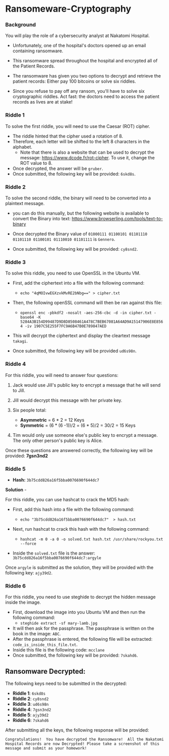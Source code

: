 # Ransomeware-Cryptography
### Background

You will play the role of a cybersecurity analyst at Nakatomi Hospital.

- Unfortunately, one of the hospital's doctors opened up an email containing ransomware.

- This ransomware spread throughout the hospital and encrypted all of the Patient Records.

- The ransomware has given you two options to decrypt and retrieve the patient records: Either pay 100 bitcoins or solve six riddles.

- Since you refuse to pay off any ransom, you'll have to solve six cryptographic riddles. Act fast: the doctors need to access the patient records as lives are at stake!

### Riddle 1

To solve the first riddle, you will need to use the Caesar (ROT) cipher.
- The riddle hinted that the cipher used a rotation of 8. 
- Therefore, each letter will be shifted to the left 8 characters in the alphabet.
  - Note that there is also a website that can be used to decrypt the message: https://www.dcode.fr/rot-cipher. To use it, change the ROT value to 8.
- Once decrypted, the answer will be `gruber`.
- Once submitted, the following key will be provided: `6skd8s`.

### Riddle 2

To solve the second riddle, the binary will need to be converted into a plaintext message.

- you can do this manually, but the following website is available to convert the Binary into text: https://www.browserling.com/tools/text-to-binary

- Once decrypted the Binary value of `01000111 01100101 01101110 01101110 01100101 01110010 01101111`  is `Gennero`.

- Once submitted, the following key will be provided: `cy8snd2`.

### Riddle 3
 
To solve this riddle, you need to use OpenSSL in the Ubuntu VM.
- First, add the ciphertext into a file with the following command:
  - `echo "4qMOIvwEGXzvkMvRE2bNbg==" > cipher.txt`

- Then, the following openSSL command will then be ran against this file:
  - `openssl enc -pbkdf2 -nosalt -aes-256-cbc -d -in cipher.txt -base64 -K 5284A3B154D99487D9D8D8508461A478C7BEB67081A64AD9A15147906E8E8564 -iv 1907C5E255F7FC9A6B47B0E789847AED`

- This will decrypt the ciphertext and display the cleartext message `takagi`.
- Once submitted, the following key will be provided `ud6s98n`. 


### Riddle 4

For this riddle, you will need to answer four questions:
1. Jack would use Jill's public key to encrypt a message that he will send to Jill. 

2. Jill would decrypt this message with her private key.
3. Six people total:
    - **Asymmetric** = 6 * 2 = 12 Keys
    - **Symmetric** = (6 * (6 -1))/2 = (6 * 5)/2 =  30/2 = 15 Keys
4. Tim would only use someone else's public key to encrypt a message.  The only other person's public key is Alice. 
  
Once these questions are answered correctly, the following key will be provided: **7gsn3nd2**

### Riddle 5



  - **Hash:**  `3b75cdd826a16f5bba0076690f644dc7`
  
**Solution** - 

For this riddle, you can use hashcat to crack the MD5 hash:

- First, add this hash into a file with the following command:
  - `echo "3b75cdd826a16f5bba0076690f644dc7"  > hash.txt`

- Next, run hashcat to crack this hash with the following command:
  - `hashcat -m 0 -a 0 -o solved.txt hash.txt /usr/share/rockyou.txt --force`

- Inside the `solved.txt` file is the answer: `3b75cdd826a16f5bba0076690f644dc7:argyle`

Once  `argyle` is submitted as the solution, they will be provided with the following key: `ajy39d2`. 
 

### Riddle 6

For this riddle, you need to use steghide to decrypt the hidden message inside the image.
- First, download the image into you Ubuntu VM and then run the following command:
  - `steghide extract -sf mary-lamb.jpg`
- It will then ask for the passphrase. The passphrase is written on the book in the image:  `ABC`.
- After the passphrase is entered, the following file will be extracted: `code_is_inside_this_file.txt`.
- Inside this file is the following code: `mcclane`
- Once submitted, the following key will be provided: `7skahd6`.


## Ransomware Decrypted:

The following keys need to be submitted in the decrypted:
  - **Riddle 1**: `6skd8s`
  - **Riddle 2**: `cy8snd2`
  - **Riddle 3**: `ud6s98n`
  - **Riddle 4**: `7gsn3nd2`
  - **Riddle 5**: `ajy39d2`
  - **Riddle 6**: `7skahd6`
  
After submitting all the keys, the following response will be provided:

`Congratulations!  You have decrypted the Ransomware!  All the Nakatomi Hospital Records are now Decrypted! Please take a screenshot of this message and submit as your homework!`
